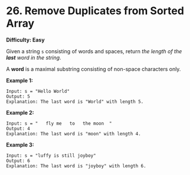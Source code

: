 # 26. Remove Duplicates from Sorted Array

**Difficulty: Easy**

Given a string `s` consisting of words and spaces, return _the length of the **last** word in the string_.

A **word** is a maximal substring consisting of non-space characters only.



**Example 1:**

```
Input: s = "Hello World"
Output: 5
Explanation: The last word is "World" with length 5.
```

**Example 2:**

```
Input: s = "   fly me   to   the moon  "
Output: 4
Explanation: The last word is "moon" with length 4.
```

**Example 3:**

```
Input: s = "luffy is still joyboy"
Output: 6
Explanation: The last word is "joyboy" with length 6.
```
